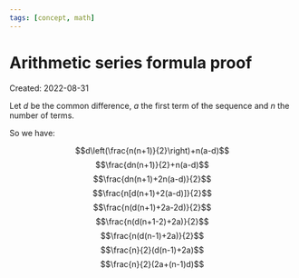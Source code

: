 ```yaml
---
tags: [concept, math] 
---
```

# Arithmetic series formula proof
Created: 2022-08-31

Let $d$ be the common difference, $a$ the first term of the sequence and $n$ the number of terms.

So we have:

$$d\left(\frac{n(n+1)}{2}\right)+n(a-d)$$
$$\frac{dn(n+1)}{2}+n(a-d)$$
$$\frac{dn(n+1)+2n(a-d)}{2}$$
$$\frac{n[d(n+1)+2(a-d)]}{2}$$
$$\frac{n(d(n+1)+2a-2d)}{2}$$
$$\frac{n(d(n+1-2)+2a)}{2}$$
$$\frac{n(d(n-1)+2a)}{2}$$
$$\frac{n}{2}(d(n-1)+2a)$$
$$\frac{n}{2}(2a+(n-1)d)$$
